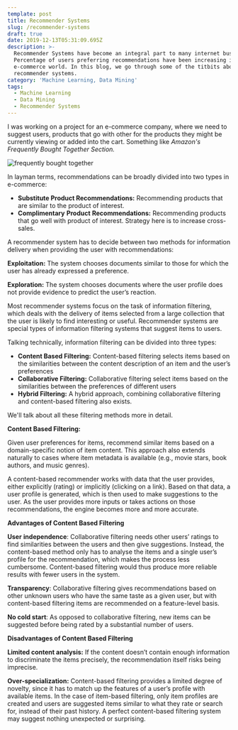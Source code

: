 ```yaml
---
template: post
title: Recommender Systems
slug: /recommender-systems
draft: true
date: 2019-12-13T05:31:09.695Z
description: >-
  Recommender Systems have become an integral part to many internet businesses.
  Percentage of users preferring recommendations have been increasing in the
  e-commerce world. In this blog, we go through some of the titbits about
  recommender systems. 
category: 'Machine Learning, Data Mining'
tags:
  - Machine Learning
  - Data Mining
  - Recommender Systems
---
```

I was working on a project for an e-commerce company, where we need to suggest users, products that go with other for the products they might be currently viewing or added into the cart. Something like _Amazon's Frequently Bought Together Section._

![frequently bought together](/media/frequently-bought-together.png "Frequently Bought Together in Amazon")

In layman terms, recommendations can be broadly divided into two types in e-commerce: 

* **Substitute Product Recommendations:** Recommending products that are similar to the product of interest.
* **Complimentary** **Product** **Recommendations:** Recommending products that go well with product of interest. Strategy here is to increase cross-sales.

A recommender system has to decide between two methods for information delivery when providing the user with recommendations:

**Exploitation:** The system chooses documents similar to those for which the user has already expressed a preference.

**Exploration:** The system chooses documents where the user profile does not provide evidence to predict the user’s reaction.

Most recommender systems focus on the task of information filtering, which deals with the delivery of items selected from a large collection that the user is likely to find interesting or useful. Recommender systems are special types of information filtering systems that suggest items to users. 

Talking technically, information filtering can be divided into three types:

* **Content Based Filtering:** Content-based filtering selects items based on the similarities between the content description of an item and the user’s preferences
* **Collaborative Filtering:** Collaborative filtering select items based on the similarities between the preferences of different users
* **Hybrid Filtering:** A hybrid approach, combining collaborative filtering and content-based filtering also exists.

We'll talk about all these filtering methods more in detail.

**Content Based Filtering:**

Given user preferences for items, recommend similar items based on a domain-specific notion of item content. This approach also extends naturally to cases where item metadata is available (e.g., movie stars, book authors, and music genres).

A content-based recommender works with data that the user provides, either explicitly (rating) or implicitly (clicking on a link). Based on that data, a user profile is generated, which is then used to make suggestions to the user. As the user provides more inputs or takes actions on those recommendations, the engine becomes more and more accurate.

**Advantages of Content Based Filtering**

**User** **independence**: Collaborative filtering needs other users’ ratings to find similarities between the users and then give suggestions. Instead, the content-based method only has to analyse the items and a single user’s profile for the recommendation, which makes the process less cumbersome. Content-based filtering would thus produce more reliable results with fewer users in the system.

**Transparency**: Collaborative filtering gives recommendations based on other unknown users who have the same taste as a given user, but with content-based filtering items are recommended on a feature-level basis.

**No cold start**: As opposed to collaborative filtering, new items can be suggested before being rated by a substantial number of users.

**Disadvantages of Content Based Filtering**

**Limited content analysis:** If the content doesn’t contain enough information to discriminate the items precisely, the recommendation itself risks being imprecise.

**Over-specialization:** Content-based filtering provides a limited degree of novelty, since it has to match up the features of a user’s profile with available items. In the case of item-based filtering, only item profiles are created and users are suggested items similar to what they rate or search for, instead of their past history. A perfect content-based filtering system may suggest nothing unexpected or surprising.
